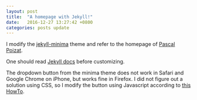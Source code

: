```yaml
---
layout: post
title:  "A homepage with Jekyll!"
date:   2016-12-27 13:27:42 +0800
categories: posts update
---
```

I modify the [jekyll-minima][jekyll-minima] theme and refer to the homepage of [Pascal Poizat][pascal-poizat].

One should read [Jekyll docs][jekyll-docs] before customizing.

The dropdown button from the minima theme does not work in Safari and Google Chrome on iPhone, but works fine in Firefox. I did not figure out a solution using CSS, so I modify the button using Javascript according to [this HowTo](http://www.w3schools.com/howto/howto_js_topnav.asp).

[jekyll-docs]: http://jekyllrb.com/docs/home
[jekyll-minima]: https://github.com/jekyll/minima
[pascal-poizat]: https://pages.lip6.fr/Pascal.Poizat/index.html
